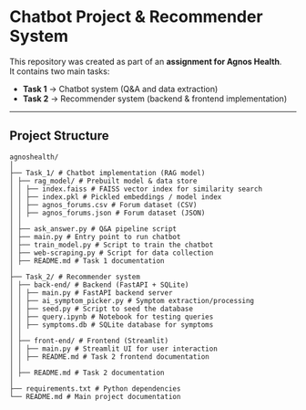 # Chatbot Project & Recommender System

This repository was created as part of an **assignment for Agnos Health**.  
It contains two main tasks:  

- **Task 1** → Chatbot system (Q&A and data extraction)  
- **Task 2** → Recommender system (backend & frontend implementation)  

---

## Project Structure
```
agnoshealth/
│
├── Task_1/ # Chatbot implementation (RAG model)
│ ├── rag_model/ # Prebuilt model & data store
│ │ ├── index.faiss # FAISS vector index for similarity search
│ │ ├── index.pkl # Pickled embeddings / model index
│ │ ├── agnos_forums.csv # Forum dataset (CSV)
│ │ ├── agnos_forums.json # Forum dataset (JSON)
│ │
│ ├── ask_answer.py # Q&A pipeline script
│ ├── main.py # Entry point to run chatbot
│ ├── train_model.py # Script to train the chatbot
│ ├── web-scraping.py # Script for data collection
│ ├── README.md # Task 1 documentation
│
├── Task_2/ # Recommender system
│ ├── back-end/ # Backend (FastAPI + SQLite)
│ │ ├── main.py # FastAPI backend server
│ │ ├── ai_symptom_picker.py # Symptom extraction/processing
│ │ ├── seed.py # Script to seed the database
│ │ ├── query.ipynb # Notebook for testing queries
│ │ ├── symptoms.db # SQLite database for symptoms
│ │
│ ├── front-end/ # Frontend (Streamlit)
│ │ ├── main.py # Streamlit UI for user interaction
│ │ ├── README.md # Task 2 frontend documentation
│ │
│ ├── README.md # Task 2 documentation
│
├── requirements.txt # Python dependencies
└── README.md # Main project documentation
```
